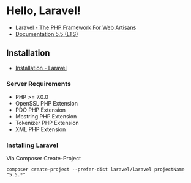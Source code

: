 # Hello, Laravel!

* [Laravel - The PHP Framework For Web Artisans](https://laravel.com/)
* [Documentation 5.5 (LTS)](https://laravel.com/docs/5.5)

## Installation

* [Installation - Laravel](https://laravel.com/docs/5.5/installation)

### Server Requirements

* PHP >= 7.0.0
* OpenSSL PHP Extension
* PDO PHP Extension
* Mbstring PHP Extension
* Tokenizer PHP Extension
* XML PHP Extension

### Installing Laravel

Via Composer Create-Project

```
composer create-project --prefer-dist laravel/laravel projectName "5.5.*"
```
